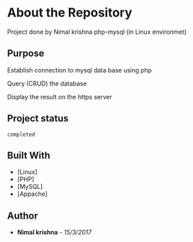 # About the Repository

Project done by Nimal krishna php-mysql (in Linux environmet)

## Purpose 

Establish connection to mysql data base using php

Query (CRUD) the database 

Display the result on the https server

## Project status

```
completed
```

## Built With

* [Linux]
* [PHP]
* [MySQL]
* [Appache]

## Author

* **Nimal krishna** - *15/3/2017*
